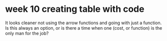 # week 10 creating table with code

It looks cleaner not using the arrow functions and going with just a function. Is this always an option, or is there a time when one (cost, or function) is the only man for the job?